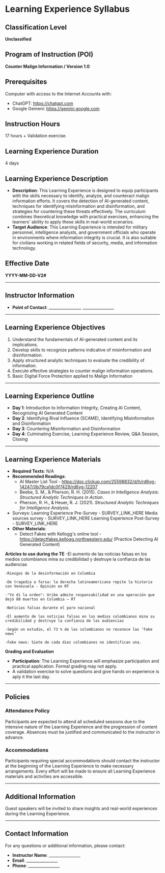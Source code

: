 # Learning Experience Syllabus

## Classification Level
**Unclassified**

## Program of Instruction (POI)
**Counter Malign Information / Version 1.0**

## Prerequisites
Computer with access to the Internet
Accounts with:
- ChatGPT: https://chatgpt.com
- Google Gemeni: https://gemini.google.com


## Instruction Hours
17 hours + Validation exercise.

## Learning Experience Duration
4 days

## Learning Experience Description
- **Description**: This Learning Experience is designed to equip participants with the skills necessary to identify, analyze, and counteract malign information efforts. It covers the detection of AI-generated content, techniques for identifying misinformation and disinformation, and strategies for countering these threats effectively. The curriculum combines theoretical knowledge with practical exercises, enhancing the learners' ability to apply these skills in real-world scenarios.
- **Target Audience**: This Learning Experience is intended for military personnel, intelligence analysts, and government officials who operate in environments where information integrity is crucial. It is also suitable for civilians working in related fields of security, media, and information technology.

## Effective Date
**YYYY-MM-DD-V2#**

---

## Instructor Information
- **Point of Contact**: ________________, ________________

---

## Learning Experience Objectives
1. Understand the fundamentals of AI-generated content and its implications.
2. Develop skills to recognize patterns indicative of misinformation and disinformation.
3. Apply structured analytic techniques to evaluate the credibility of information.
4. Execute effective strategies to counter malign information operations.
5. Basic Digital Force Protection applied to Malign Information

---

## Learning Experience Outline
- **Day 1**: Introduction to Information Integrity, Creating AI Content, Recognizing AI Generated Content
- **Day 2**: Identifying Rival Influence (SCAME), Identifying Misinformation and Disinformation
- **Day 3**: Countering Misinformation and Disinformation
- **Day 4**: Culminating Exercise, Learning Experience Review, Q&A Session, Closing

---

## Learning Experience Materials
- **Required Texts**: N/A
- **Recommended Readings**: 
	- AI Master List Tool - https://doc.clickup.com/25598832/d/h/rd6vg-14247/0b79ca1dc0f7429/rd6vg-12207
	- Beebe, S. M., & Pherson, R. H. (2015). *Cases in Intelligence Analysis: Structured Analytic Techniques in Action*.
	- Pherson, R. H., & Heuer, R. J. (2021). *Structured Analytic Techniques for Intelligence Analysis*.
- Surveys:
    Learning Experience Pre-Survey - SURVEY_LINK_HERE
    Media sources survey  - SURVEY_LINK_HERE
    Learning Experience Post-Survey - SURVEY_LINK_HERE
- **Other Materials**: 	
	- Detect Fakes with Kellogg's online tool - https://detectfakes.kellogg.northwestern.edu/ (Practice Detecting AI Generated Content)

   
**Articles to use during the TE**
	-El aumento de las noticias falsas en los medios colombianos mina su credibilidad y destruye la confianza de las audiencias

	-Riesgos de la desinformación en Colombia

	-De tragedia a farsa: la derecha latinoamericana repite la historia con Venezuela - Opinión en RT

	-"Yo di la orden": Uribe admite responsabilidad en una operación que dejó 88 muertos en Colombia – RT

	-Noticias falsas durante el paro nacional

	-El aumento de las noticias falsas en los medios colombianos mina su credibilidad y destruye la confianza de las audiencias 

	-Según un estudio, el 73 % de los colombianos no reconoce las ‘Fake news’

	-Fake news: Siete de cada diez colombianos no identifican una.




**Grading and Evaluation**
- **Participation**: The Learning Experience will emphasize participation and practical application. Formal grading may not apply.
- A validation exercise to solve questions and give hands on experience is aply it the last day.
---

## Policies
### Attendance Policy
Participants are expected to attend all scheduled sessions due to the intensive nature of the Learning Experience and the progression of content coverage. Absences must be justified and communicated to the instructor in advance.

### Accommodations
Participants requiring special accommodations should contact the instructor at the beginning of the Learning Experience to make necessary arrangements. Every effort will be made to ensure all Learning Experience materials and activities are accessible.

---

## Additional Information
Guest speakers will be invited to share insights and real-world experiences during the Learning Experience.

---

## Contact Information
For any questions or additional information, please contact:
- **Instructor Name**: ________________
- **Email**: ________________
- **Phone**: ________________

